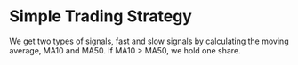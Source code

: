 # Simple Trading Strategy

We get two types of signals, fast and slow signals by calculating the moving average, MA10 and MA50.
If MA10 > MA50, we hold one share.